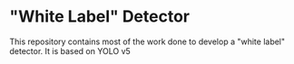 # "White Label" Detector
This repository contains most of the work done to develop a "white label" detector. It is based on YOLO v5
